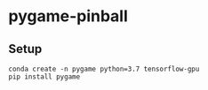 # pygame-pinball

## Setup
```
conda create -n pygame python=3.7 tensorflow-gpu
pip install pygame
```